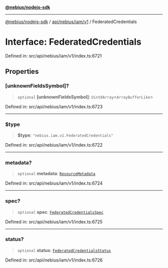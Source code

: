 [**@nebius/nodejs-sdk**](../../../../../README.md)

---

[@nebius/nodejs-sdk](../../../../../README.md) / [api/nebius/iam/v1](../README.md) / FederatedCredentials

# Interface: FederatedCredentials

Defined in: src/api/nebius/iam/v1/index.ts:6721

## Properties

### \[unknownFieldsSymbol\]?

> `optional` **\[unknownFieldsSymbol\]**: `Uint8Array`\<`ArrayBufferLike`\>

Defined in: src/api/nebius/iam/v1/index.ts:6723

---

### $type

> **$type**: `"nebius.iam.v1.FederatedCredentials"`

Defined in: src/api/nebius/iam/v1/index.ts:6722

---

### metadata?

> `optional` **metadata**: [`ResourceMetadata`](../../../common/v1/interfaces/ResourceMetadata.md)

Defined in: src/api/nebius/iam/v1/index.ts:6724

---

### spec?

> `optional` **spec**: [`FederatedCredentialsSpec`](FederatedCredentialsSpec.md)

Defined in: src/api/nebius/iam/v1/index.ts:6725

---

### status?

> `optional` **status**: [`FederatedCredentialsStatus`](FederatedCredentialsStatus.md)

Defined in: src/api/nebius/iam/v1/index.ts:6726
